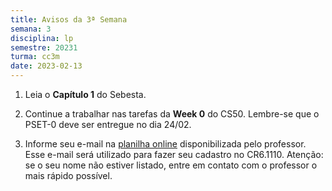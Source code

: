 ```yaml
---
title: Avisos da 3ª Semana
semana: 3
disciplina: lp
semestre: 20231
turma: cc3m
date: 2023-02-13
---
```


1. Leia o **Capítulo 1** do Sebesta.

1. Continue a trabalhar nas tarefas da **Week 0** do CS50. Lembre-se que
   o PSET-0 deve ser entregue no dia 24/02.

1. Informe seu e-mail na [planilha online](https://docs.google.com/spreadsheets/d/19gT7YejmTI8Q11dPBbHtlJ_bGTKgQcKC2x4ohCCl0Rw/edit?usp=sharing) disponibilizada pelo professor. Esse e-mail será utilizado para fazer seu cadastro no CR6.1110. Atenção: se o seu nome não estiver listado, entre em contato com o professor o mais rápido possível.
